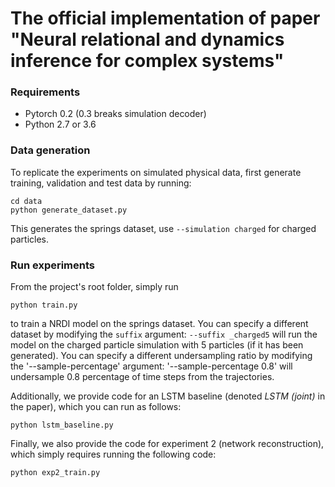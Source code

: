 # The official implementation of paper "Neural relational and dynamics inference for complex systems"



### Requirements
* Pytorch 0.2 (0.3 breaks simulation decoder)
* Python 2.7 or 3.6

### Data generation

To replicate the experiments on simulated physical data, first generate training, validation and test data by running:

```
cd data
python generate_dataset.py
```
This generates the springs dataset, use `--simulation charged` for charged particles.


### Run experiments

From the project's root folder, simply run
```
python train.py
```
to train a NRDI model on the springs dataset. You can specify a different dataset by modifying the `suffix` argument: `--suffix _charged5` will run the model on the charged particle simulation with 5 particles (if it has been generated).
You can specify a different undersampling ratio by modifying the '--sample-percentage' argument: '--sample-percentage 0.8' will undersample 0.8 percentage of time steps from the trajectories.

Additionally, we provide code for an LSTM baseline (denoted *LSTM (joint)* in the paper), which you can run as follows:
```
python lstm_baseline.py
```

Finally, we also provide the code for experiment 2 (network reconstruction), which simply requires running the following code:
```
python exp2_train.py
```
